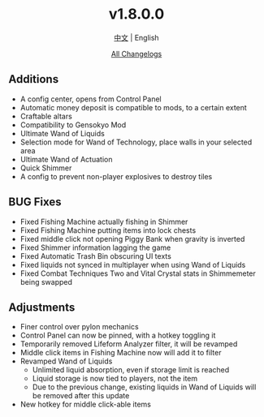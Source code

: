 ﻿<h1 align="center">v1.8.0.0</h1>

<div align="center">

[中文](../zh/v1.8.0.0.md) | English

[All Changelogs](../../ChangeLog-en.md)

</div>

## Additions

- A config center, opens from Control Panel
- Automatic money deposit is compatible to mods, to a certain extent
- Craftable altars
- Compatibility to Gensokyo Mod
- Ultimate Wand of Liquids
- Selection mode for Wand of Technology, place walls in your selected area
- Ultimate Wand of Actuation
- Quick Shimmer
- A config to prevent non-player explosives to destroy tiles

## BUG Fixes

- Fixed Fishing Machine actually fishing in Shimmer
- Fixed Fishing Machine putting items into lock chests
- Fixed middle click not opening Piggy Bank when gravity is inverted
- Fixed Shimmer information lagging the game
- Fixed Automatic Trash Bin obscuring UI texts
- Fixed liquids not synced in multiplayer when using Wand of Liquids
- Fixed Combat Techniques Two and Vital Crystal stats in Shimmemeter being swapped

## Adjustments

- Finer control over pylon mechanics
- Control Panel can now be pinned, with a hotkey toggling it
- Temporarily removed Lifeform Analyzer filter, it will be revamped
- Middle click items in Fishing Machine now will add it to filter
- Revamped Wand of Liquids
    - Unlimited liquid absorption, even if storage limit is reached
    - Liquid storage is now tied to players, not the item
    - Due to the previous change, existing liquids in Wand of Liquids will be removed after this update
- New hotkey for middle click-able items
